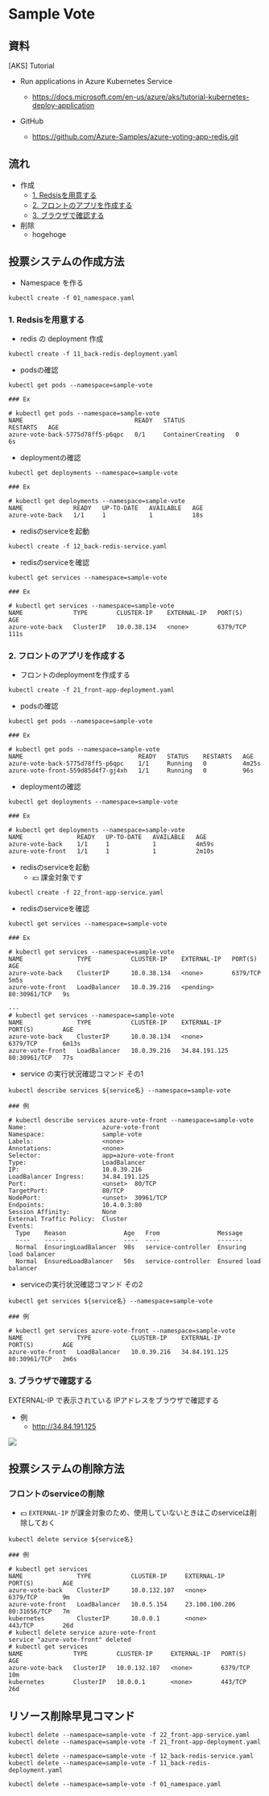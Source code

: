 # Sample Vote

## 資料

[AKS] Tutorial

+ Run applications in Azure Kubernetes Service
  + https://docs.microsoft.com/en-us/azure/aks/tutorial-kubernetes-deploy-application

+ GitHub
  + https://github.com/Azure-Samples/azure-voting-app-redis.git


## 流れ

+ 作成
    + [ 1. Redsisを用意する]()
    + [2. フロントのアプリを作成する]()
    + [3. ブラウザで確認する]()
+ 削除
    + hogehoge

## 投票システムの作成方法

+ Namespace を作る

```
kubectl create -f 01_namespace.yaml
```

### 1. Redsisを用意する

+ redis の deployment 作成

```
kubectl create -f 11_back-redis-deployment.yaml
```

+ podsの確認

```
kubectl get pods --namespace=sample-vote
```
```
### Ex

# kubectl get pods --namespace=sample-vote
NAME                               READY   STATUS              RESTARTS   AGE
azure-vote-back-5775d78ff5-p6qpc   0/1     ContainerCreating   0          6s
```

+ deploymentの確認

```
kubectl get deployments --namespace=sample-vote
```
```
### Ex

# kubectl get deployments --namespace=sample-vote
NAME              READY   UP-TO-DATE   AVAILABLE   AGE
azure-vote-back   1/1     1            1           18s
```

+ redisのserviceを起動

```
kubectl create -f 12_back-redis-service.yaml 
```

+ redisのserviceを確認

```
kubectl get services --namespace=sample-vote
```
```
### Ex

# kubectl get services --namespace=sample-vote
NAME              TYPE        CLUSTER-IP    EXTERNAL-IP   PORT(S)    AGE
azure-vote-back   ClusterIP   10.0.38.134   <none>        6379/TCP   111s
```

### 2. フロントのアプリを作成する

+ フロントのdeploymentを作成する

```
kubectl create -f 21_front-app-deployment.yaml
```

+ podsの確認

```
kubectl get pods --namespace=sample-vote
```
```
### Ex

# kubectl get pods --namespace=sample-vote
NAME                                READY   STATUS    RESTARTS   AGE
azure-vote-back-5775d78ff5-p6qpc    1/1     Running   0          4m25s
azure-vote-front-559d85d4f7-gj4xh   1/1     Running   0          96s
```

+ deploymentの確認

```
kubectl get deployments --namespace=sample-vote
```
```
### Ex

# kubectl get deployments --namespace=sample-vote
NAME               READY   UP-TO-DATE   AVAILABLE   AGE
azure-vote-back    1/1     1            1           4m59s
azure-vote-front   1/1     1            1           2m10s
```

+ redisのserviceを起動
    + :yen: 課金対象です

```
kubectl create -f 22_front-app-service.yaml
```

+ redisのserviceを確認

```
kubectl get services --namespace=sample-vote
```
```
### Ex

# kubectl get services --namespace=sample-vote
NAME               TYPE           CLUSTER-IP    EXTERNAL-IP   PORT(S)        AGE
azure-vote-back    ClusterIP      10.0.38.134   <none>        6379/TCP       5m5s
azure-vote-front   LoadBalancer   10.0.39.216   <pending>     80:30961/TCP   9s

---
# kubectl get services --namespace=sample-vote
NAME               TYPE           CLUSTER-IP    EXTERNAL-IP     PORT(S)        AGE
azure-vote-back    ClusterIP      10.0.38.134   <none>          6379/TCP       6m13s
azure-vote-front   LoadBalancer   10.0.39.216   34.84.191.125   80:30961/TCP   77s
```

+ service の実行状況確認コマンド その1

```
kubectl describe services ${service名} --namespace=sample-vote
```
```
### 例

# kubectl describe services azure-vote-front --namespace=sample-vote
Name:                     azure-vote-front
Namespace:                sample-vote
Labels:                   <none>
Annotations:              <none>
Selector:                 app=azure-vote-front
Type:                     LoadBalancer
IP:                       10.0.39.216
LoadBalancer Ingress:     34.84.191.125
Port:                     <unset>  80/TCP
TargetPort:               80/TCP
NodePort:                 <unset>  30961/TCP
Endpoints:                10.4.0.3:80
Session Affinity:         None
External Traffic Policy:  Cluster
Events:
  Type    Reason                Age   From                Message
  ----    ------                ----  ----                -------
  Normal  EnsuringLoadBalancer  98s   service-controller  Ensuring load balancer
  Normal  EnsuredLoadBalancer   50s   service-controller  Ensured load balancer
```

+ serviceの実行状況確認コマンド その2

```
kubectl get services ${service名} --namespace=sample-vote
```
```
### 例

# kubectl get services azure-vote-front --namespace=sample-vote
NAME               TYPE           CLUSTER-IP    EXTERNAL-IP     PORT(S)        AGE
azure-vote-front   LoadBalancer   10.0.39.216   34.84.191.125   80:30961/TCP   2m6s
```

### 3. ブラウザで確認する

EXTERNAL-IP で表示されている IPアドレスをブラウザで確認する

+ 例
  + http://34.84.191.125

![](./sample_vote-01.png)


## 投票システムの削除方法

### フロントのserviceの削除

+ :yen: `EXTERNAL-IP` が課金対象のため、使用していないときはこのserviceは削除しておく

```
kubectl delete service ${service名}
```
```
### 例

# kubectl get services
NAME               TYPE           CLUSTER-IP     EXTERNAL-IP      PORT(S)        AGE
azure-vote-back    ClusterIP      10.0.132.107   <none>           6379/TCP       9m
azure-vote-front   LoadBalancer   10.0.5.154     23.100.100.206   80:31656/TCP   7m
kubernetes         ClusterIP      10.0.0.1       <none>           443/TCP        26d
# kubectl delete service azure-vote-front
service "azure-vote-front" deleted
# kubectl get services
NAME              TYPE        CLUSTER-IP     EXTERNAL-IP   PORT(S)    AGE
azure-vote-back   ClusterIP   10.0.132.107   <none>        6379/TCP   10m
kubernetes        ClusterIP   10.0.0.1       <none>        443/TCP    26d
```

## リソース削除早見コマンド

```
kubectl delete --namespace=sample-vote -f 22_front-app-service.yaml
kubectl delete --namespace=sample-vote -f 21_front-app-deployment.yaml

kubectl delete --namespace=sample-vote -f 12_back-redis-service.yaml 
kubectl delete --namespace=sample-vote -f 11_back-redis-deployment.yaml

kubectl delete --namespace=sample-vote -f 01_namespace.yaml
```
